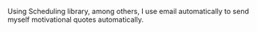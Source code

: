 Using Scheduling library, among others, I use email automatically to send myself motivational quotes automatically.